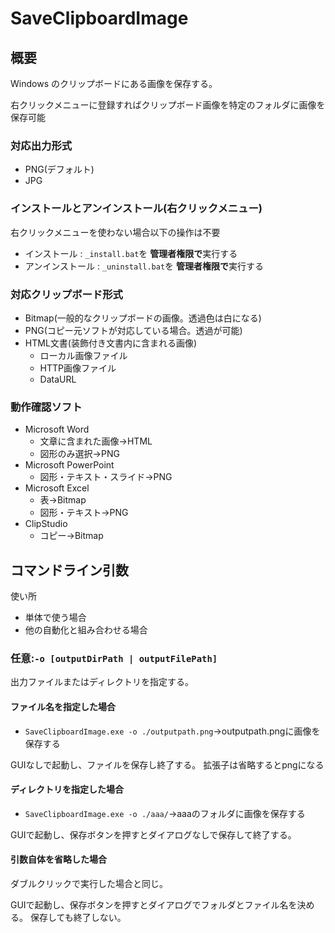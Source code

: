 # SaveClipboardImage

## 概要

Windows のクリップボードにある画像を保存する。

右クリックメニューに登録すればクリップボード画像を特定のフォルダに画像を保存可能

### 対応出力形式

* PNG(デフォルト)
* JPG

### インストールとアンインストール(右クリックメニュー)

右クリックメニューを使わない場合以下の操作は不要

* インストール : `_install.bat`を **管理者権限で**実行する
* アンインストール : `_uninstall.bat`を **管理者権限で**実行する

### 対応クリップボード形式

- Bitmap(一般的なクリップボードの画像。透過色は白になる) 
- PNG(コピー元ソフトが対応している場合。透過が可能)
- HTML文書(装飾付き文書内に含まれる画像)
  - ローカル画像ファイル
  - HTTP画像ファイル
  - DataURL

### 動作確認ソフト

- Microsoft Word
  - 文章に含まれた画像→HTML
  - 図形のみ選択→PNG
- Microsoft PowerPoint
  - 図形・テキスト・スライド→PNG
- Microsoft Excel
  - 表→Bitmap
  - 図形・テキスト→PNG
- ClipStudio
  - コピー→Bitmap

## コマンドライン引数

使い所

* 単体で使う場合
* 他の自動化と組み合わせる場合

### 任意:`-o [outputDirPath | outputFilePath]`

出力ファイルまたはディレクトリを指定する。

#### ファイル名を指定した場合
* `SaveClipboardImage.exe -o ./outputpath.png`→outputpath.pngに画像を保存する

GUIなしで起動し、ファイルを保存し終了する。
拡張子は省略するとpngになる

#### ディレクトリを指定した場合
* `SaveClipboardImage.exe -o ./aaa/`→aaaのフォルダに画像を保存する
  
GUIで起動し、保存ボタンを押すとダイアログなしで保存して終了する。

#### 引数自体を省略した場合

ダブルクリックで実行した場合と同じ。

GUIで起動し、保存ボタンを押すとダイアログでフォルダとファイル名を決める。
保存しても終了しない。
